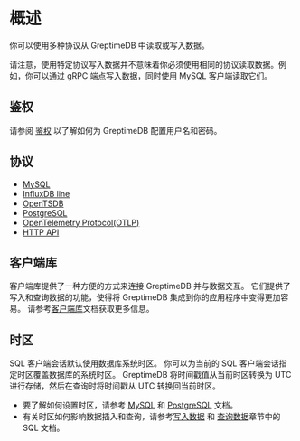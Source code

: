 # 概述

你可以使用多种协议从 GreptimeDB 中读取或写入数据。

请注意，使用特定协议写入数据并不意味着你必须使用相同的协议读取数据。例如，你可以通过 gRPC 端点写入数据，同时使用 MySQL 客户端读取它们。

## 鉴权

请参阅 [鉴权](./authentication.md) 以了解如何为 GreptimeDB 配置用户名和密码。

## 协议

- [MySQL](./mysql.md)
- [InfluxDB line](./influxdb-line.md)
- [OpenTSDB](./opentsdb.md)
- [PostgreSQL](./postgresql.md)
- [OpenTelemetry Protocol(OTLP)](./otlp.md)
- [HTTP API](./http-api.md)

## 客户端库

客户端库提供了一种方便的方式来连接 GreptimeDB 并与数据交互。
它们提供了写入和查询数据的功能，使得将 GreptimeDB 集成到你的应用程序中变得更加容易。
请参考[客户端库](/user-guide/client-libraries/overview.md)文档获取更多信息。

## 时区

SQL 客户端会话默认使用数据库系统时区。
你可以为当前的 SQL 客户端会话指定时区覆盖数据库的系统时区。
GreptimeDB 将时间戳值从当前时区转换为 UTC 进行存储，然后在查询时将时间戳从 UTC 转换回当前时区。

- 要了解如何设置时区，请参考 [MySQL](mysql.md#时区) 和 [PostgreSQL](postgresql.md#时区) 文档。
- 有关时区如何影响数据插入和查询，请参考[写入数据](../write-data/sql.md#时区) 和 [查询数据](../query-data/sql.md#时区)章节中的 SQL 文档。
